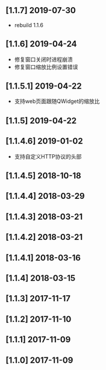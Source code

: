 ## [1.1.7] 2019-07-30

*  rebuild 1.1.6

## [1.1.6] 2019-04-24

*  修复窗口关闭时进程崩溃
*  修复窗口缩放比例设置错误

## [1.1.5.1] 2019-04-22

*  支持web页面跟随QWidget的缩放比

## [1.1.5] 2019-04-22


## [1.1.4.6] 2019-01-02

*  支持自定义HTTP协议的头部

## [1.1.4.5] 2018-10-18


## [1.1.4.4] 2018-03-29


## [1.1.4.3] 2018-03-21


## [1.1.4.2] 2018-03-21


## [1.1.4.1] 2018-03-16


## [1.1.4] 2018-03-15


## [1.1.3] 2017-11-17


## [1.1.2] 2017-11-10


## [1.1.1] 2017-11-09


## [1.1.0] 2017-11-09


